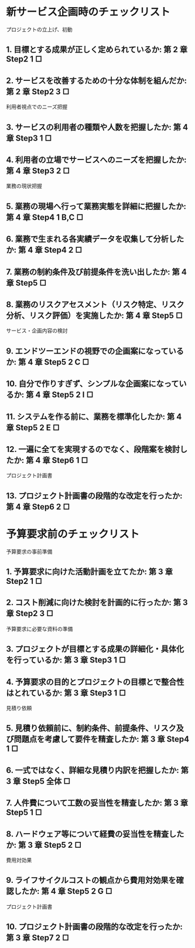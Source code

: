 
# **新サービス企画時のチェックリスト**

プロジェクトの立上げ、初動

## 1. 目標とする成果が正しく定められているか: 第 2 章 Step2 1 □
## 2. サービスを改善するための十分な体制を組んだか: 第 2 章 Step2 3 □

利用者視点でのニーズ把握

## 3. サービスの利用者の種類や人数を把握したか: 第 4 章 Step3 1 □
## 4. 利用者の立場でサービスへのニーズを把握したか: 第 4 章 Step3 2 □

業務の現状把握

## 5. 業務の現場へ行って業務実態を詳細に把握したか: 第 4 章 Step4 1 B,C □
## 6. 業務で生まれる各実績データを収集して分析したか: 第 4 章 Step4 2 □
## 7. 業務の制約条件及び前提条件を洗い出したか: 第 4 章 Step5 □
## 8. 業務のリスクアセスメント（リスク特定、リスク分析、リスク評価）を実施したか: 第 4 章 Step5 □

サービス・企画内容の検討

## 9. エンドツーエンドの視野での企画案になっているか: 第 4 章 Step5 2 C □
## 10. 自分で作りすぎず、シンプルな企画案になっているか: 第 4 章 Step5 2 I □
## 11. システムを作る前に、業務を標準化したか: 第 4 章 Step5 2 E □
## 12. 一遍に全てを実現するのでなく、段階案を検討したか: 第 4 章 Step6 1 □

プロジェクト計画書

## 13. プロジェクト計画書の段階的な改定を行ったか: 第 4 章 Step6 2 □


# **予算要求前のチェックリスト**

予算要求の事前準備

## 1. 予算要求に向けた活動計画を立てたか: 第 3 章 Step2 1 □
## 2. コスト削減に向けた検討を計画的に行ったか: 第 3章 Step2 3 □

予算要求に必要な資料の準備

## 3. プロジェクトが目標とする成果の詳細化・具体化を行っているか: 第 3 章 Step3 1 □
## 4. 予算要求の目的とプロジェクトの目標とで整合性はとれているか: 第 3 章 Step3 1 □

見積り依頼

## 5. 見積り依頼前に、制約条件、前提条件、リスク及び問題点を考慮して要件を精査したか: 第 3 章 Step4 1 □
## 6. 一式ではなく、詳細な見積り内訳を把握したか: 第 3 章 Step5 全体 □
## 7. 人件費について工数の妥当性を精査したか: 第 3 章 Step5 1 □
## 8. ハードウェア等について経費の妥当性を精査したか: 第 3 章 Step5 2 □

費用対効果

## 9. ライフサイクルコストの観点から費用対効果を確認したか: 第 4 章 Step5 2 G □

プロジェクト計画書

## 10. プロジェクト計画書の段階的な改定を行ったか: 第 3 章 Step7 2 □

